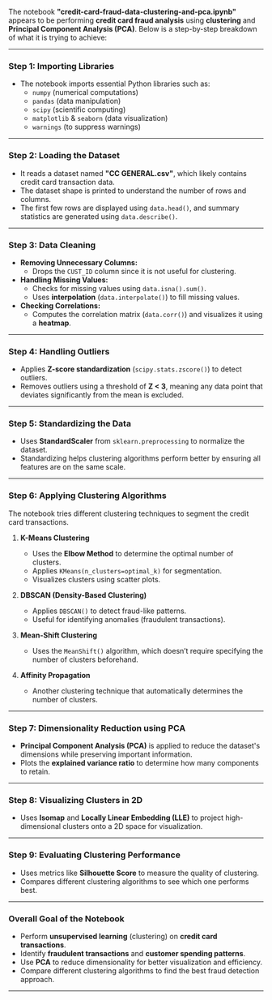 The notebook **"credit-card-fraud-data-clustering-and-pca.ipynb"** appears to be performing **credit card fraud analysis** using **clustering** and **Principal Component Analysis (PCA)**. Below is a step-by-step breakdown of what it is trying to achieve:


---


### **Step 1: Importing Libraries**
- The notebook imports essential Python libraries such as:
  - `numpy` (numerical computations)
  - `pandas` (data manipulation)
  - `scipy` (scientific computing)
  - `matplotlib` & `seaborn` (data visualization)
  - `warnings` (to suppress warnings)


---


### **Step 2: Loading the Dataset**
- It reads a dataset named **"CC GENERAL.csv"**, which likely contains credit card transaction data.
- The dataset shape is printed to understand the number of rows and columns.
- The first few rows are displayed using `data.head()`, and summary statistics are generated using `data.describe()`.


---


### **Step 3: Data Cleaning**
- **Removing Unnecessary Columns:**  
  - Drops the `CUST_ID` column since it is not useful for clustering.
- **Handling Missing Values:**  
  - Checks for missing values using `data.isna().sum()`.
  - Uses **interpolation** (`data.interpolate()`) to fill missing values.
- **Checking Correlations:**  
  - Computes the correlation matrix (`data.corr()`) and visualizes it using a **heatmap**.


---


### **Step 4: Handling Outliers**
- Applies **Z-score standardization** (`scipy.stats.zscore()`) to detect outliers.
- Removes outliers using a threshold of **Z < 3**, meaning any data point that deviates significantly from the mean is excluded.


---


### **Step 5: Standardizing the Data**
- Uses **StandardScaler** from `sklearn.preprocessing` to normalize the dataset.
- Standardizing helps clustering algorithms perform better by ensuring all features are on the same scale.


---


### **Step 6: Applying Clustering Algorithms**
The notebook tries different clustering techniques to segment the credit card transactions.


1. **K-Means Clustering**
   - Uses the **Elbow Method** to determine the optimal number of clusters.
   - Applies `KMeans(n_clusters=optimal_k)` for segmentation.
   - Visualizes clusters using scatter plots.


2. **DBSCAN (Density-Based Clustering)**
   - Applies `DBSCAN()` to detect fraud-like patterns.
   - Useful for identifying anomalies (fraudulent transactions).


3. **Mean-Shift Clustering**
   - Uses the `MeanShift()` algorithm, which doesn’t require specifying the number of clusters beforehand.


4. **Affinity Propagation**
   - Another clustering technique that automatically determines the number of clusters.


---


### **Step 7: Dimensionality Reduction using PCA**
- **Principal Component Analysis (PCA)** is applied to reduce the dataset's dimensions while preserving important information.
- Plots the **explained variance ratio** to determine how many components to retain.


---


### **Step 8: Visualizing Clusters in 2D**
- Uses **Isomap** and **Locally Linear Embedding (LLE)** to project high-dimensional clusters onto a 2D space for visualization.


---


### **Step 9: Evaluating Clustering Performance**
- Uses metrics like **Silhouette Score** to measure the quality of clustering.
- Compares different clustering algorithms to see which one performs best.


---


### **Overall Goal of the Notebook**
- Perform **unsupervised learning** (clustering) on **credit card transactions**.
- Identify **fraudulent transactions** and **customer spending patterns**.
- Use **PCA** to reduce dimensionality for better visualization and efficiency.
- Compare different clustering algorithms to find the best fraud detection approach.


---


